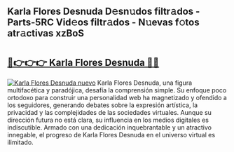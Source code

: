 ## Karla Flores Desnuda D𝚎sn𝚞dos filtr𝚊dos - Parts-5RC Vid𝚎os filtr𝚊dos - N𝚞evas f𝚘tos atr𝚊ctivas xzBoS

# <h2><a href="http://mb39ls.tromn.icu/?c=Karla+Flores+Desnuda">🔗👉👉👉 Karla Flores Desnuda 🔗🔗</a></h2>

[![Karla Flores Desnuda nuevo](https://i.imgur.com/pEAQMta.gif)](http://mb39ls.tromn.icu/?c=Karla+Flores+Desnuda)
Karla Flores Desnuda, una figura multifacética y paradójica, desafía la comprensión simple. Su enfoque poco ortodoxo para construir una personalidad web ha magnetizado y ofendido a los seguidores, generando debates sobre la expresión artística, la privacidad y las complejidades de las sociedades virtuales. Aunque su dirección futura no está clara, su influencia en los medios digitales es indiscutible. Armado con una dedicación inquebrantable y un atractivo innegable, el progreso de Karla Flores Desnuda en el universo virtual es ilimitado.

